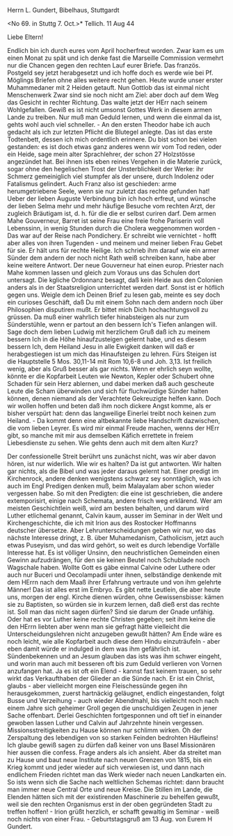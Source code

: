 Herrn L. Gundert, Bibelhaus, Stuttgardt

<No 69. in Stuttg 7. Oct.>* Tellich. 11 Aug 44

Liebe Eltern!

Endlich bin ich durch eures vom April hocherfreut worden. Zwar kam es um einen Monat zu spät und ich denke fast die Marseille Commission vermehrt nur die Chancen gegen den rechten Lauf eurer Briefe. Das französ. Postgeld sey jetzt herabgesetzt und ich hoffe doch es werde wie bei Pf. Möglings Briefen ohne alles weitere recht gehen. Heute wurde unser erster Muhammedaner mit 2 Heiden getauft. Nun Gottlob das ist einmal nicht Menschenwerk Zwar sind sie noch nicht am Ziel: aber doch auf dem Weg das Gesicht in rechter Richtung. Das walte jetzt der HErr nach seinem Wohlgefallen. Gewiß es ist nicht umsonst Gottes Werk in diesem armen Lande zu treiben. Nur muß man Geduld lernen, und wenn die einmal da ist, gehts wohl auch viel schneller. - An den ersten Theodor habe ich auch gedacht als ich zur letzten Pflicht die Blutegel anlegte. Das ist das erste Todtenbett, dessen ich mich ordentlich erinnere. Du bist schon bei vielen gestanden: es ist doch etwas ganz anderes wenn wir vom Tod reden, oder ein Heide, sage mein alter Sprachlehrer, der schon 27 Holzstösse angezündet hat. Bei ihnen ists eben reines Vergehen in die Materie zurück, sogar ohne den hegelischen Trost der Unsterblichkeit der Werke: ihr Schmerz gemeiniglich viel stumpfer als der unsere, durch Indolenz oder Fatalismus gelindert. Auch Franz also ist geschieden: arme herumgetriebene Seele, wenn sie nur zuletzt das rechte gefunden hat! Ueber der lieben Auguste Verbindung bin ich hoch erfreut, und wünsche der lieben Selma mehr und mehr häufige Besuche vom rechten Arzt, der zugleich Bräutigam ist, d. h. für die die er selbst curiren darf. Dem armen Mahe Gouverneur, Barret ist seine Frau eine freie frohe Pariserin voll Lebenssinn, in wenig Stunden durch die Cholera weggenommen worden - Das war auf der Reise nach Pondichery. Er schreibt wie vernichtet - hofft aber alles von ihren Tugenden - und meinem und meiner lieben Frau Gebet für sie. Er hält uns für rechte Heilige. Ich schrieb ihm darauf wie ein armer Sünder dem andern der noch nicht Rath weiß schreiben kann, habe aber keine weitere Antwort. Der neue Gouverneur hat einen europ. Priester nach Mahe kommen lassen und gleich zum Voraus uns das Schulen dort untersagt. Die kgliche Ordonnanz besagt, daß kein Heide aus den Colonien anders als in der Staatsreligion unterrichtet werden darf. Sonst ist er höflich gegen uns. Weigle dem ich Deinen Brief zu lesen gab, meinte es sey doch ein curioses Geschäft, daß Du mit einem Sohn nach dem andern noch über Philosophien disputiren mußt. Er bittet mich Dich hochachtungsvoll zu grüssen. Da muß einer wahrlich tiefer hinabsteigen als nur zum Sünderstühle, wenn er partout an den bessern Ich's Tiefen anlangen will. Sage doch dem lieben Ludwig mit herzlichem Gruß daß ich zu meinem bessern Ich in die Höhe hinaufzusteigen gelernt habe, und es diesem bessern Ich, dem Heiland Jesu in alle Ewigkeit danken will daß er herabgestiegen ist um mich das Hinaufsteigen zu lehren. Fürs Steigen ist die Hauptstelle 5 Mos. 30,11-14 mit Rom 10,6-8 und Joh. 3,13. Ist freilich wenig, aber als Gruß besser als gar nichts. Wenn er ehrlich seyn wollte, könnte er die Kopfarbeit Leuten wie Newton, Kepler oder Schubert ohne Schaden für sein Herz ablernen, und dabei merken daß auch gescheute Leute die Scham überwinden und sich für fluchwürdige Sünder halten können, denen niemand als der Verachtete Gekreuzigte helfen kann. Doch wir wollen hoffen und beten daß ihm noch dickere Angst komme, als er bisher verspürt hat: denn das langweilige Einerlei treibt noch keinen zum Heiland. - Da kommt denn eine altbekannte liebe Handschrift dazwischen, die vom lieben Leyrer. Es wird mir einmal Freude machen, wenns der HErr gibt, so manche mit mir aus demselben Käfich errettete in freiem Liebesdienste zu sehen. Wie gehts denn auch mit dem alten Kurz?

Der confessionelle Streit berührt uns zunächst nicht, was wir aber davon hören, ist nur widerlich. Wie wir es halten? Da ist gut antworten. Wir halten gar nichts, als die Bibel und was jeder daraus gelernt hat. Einer predigt im Kirchenrock, andere denken wenigstens schwarz sey sonntäglich, was ich auch im Engl Predigen denken muß, beim Malayalam aber schon wieder vergessen habe. So mit den Predigten: die eine ist geschrieben, die andere extemporisirt, einige nach Schemata, andere frisch weg erklärend. Wer am meisten Geschichtlein weiß, wird am besten behalten, und darum wird Luther etlichemal genannt, Calvin kaum, ausser im Seminar in der Welt und Kirchengeschichte, die ich mit Irion aus des Rostocker Hoffmanns deutscher übersetze. Aber Lehrunterscheidungen geben wir nur, wo das nächste Interesse dringt, z. B. über Muhamedanism, Catholicism, jetzt auch etwas Puseyism, und das wird gehört, so weit es durch lebendige Vorfälle Interesse hat. Es ist völliger Unsinn, den neuchristlichen Gemeinden einen Gewinn aufzudrängen, für den sie keinen Beutel noch Schublade noch Wagschale haben. Wollte Gott es gäbe einmal Calvine oder Luthere oder auch nur Buceri und Oecolampadii unter ihnen, selbständige denkende mit dem HErrn nach dem Maaß ihrer Erfahrung vertraute und von ihm gelehrte Männer! Das ist alles erst im Embryo. Es gibt nette Leutlein, die aber heute uns, morgen der engl. Kirche dienen würden, ohne Gewissensbisse: kämen sie zu Baptisten, so würden sie in kurzem lernen, daß dieß erst das rechte ist. Soll man das nicht sagen dürfen? Sind sie darum der Gnade unfähig. Oder hat es vor Luther keine rechte Christen gegeben; seit ihm keine die den HErrn liebten aber wenn man sie gefragt hätte vielleicht die Unterscheidungslehren nicht anzugeben gewußt hätten? Am Ende wäre es noch leicht, wie alle Kopfarbeit auch diese dem Hindu einzuträufeln - aber eben damit würde er indulged in dem was ihm gefährlich ist. Sündenbekennen und an Jesum glauben das ists was ihm schwer eingeht, und worin man auch mit besseren oft bis zum Geduld verlieren von Vornen anzufangen hat. Ja es ist oft ein Elend - kannst fast keinem trauen, so sehr wirkt das Verkaufthaben der Glieder an die Sünde nach. Er ist ein Christ, glaubs - aber vielleicht morgen eine Fleischessünde gegen ihn herausgekommen, zuerst hartnäckig geläugnet, endlich eingestanden, folgt Busse und Verzeihung - auch wieder Abendmahl, bis vielleicht noch nach einem Jahre sich geheimer Groll gegen die unschuldigen Zeugen in jener Sache offenbart. Derlei Geschichten fortgesponnen und oft tief in einander gewoben lassen Luther und Calvin auf Jahrzehnte hinein vergessen. Missionsstreitigkeiten zu Hause können nur schlimm wirken. Oh der Zerspaltung des lebendigen von so starken Feinden bedrohten Häufleins! Ich glaube gewiß sagen zu dürfen daß keiner von uns Basel Missionären hier aussen die confess. Frage anders als ich ansieht. Aber da streitet man zu Hause und baut neue Institute nach neuen Grenzen von 1815, bis ein Krieg kommt und jeder wieder auf sich verwiesen ist, und dann nach endlichem Frieden richtet man das Werk wieder nach neuen Landkarten ein. So ists wenn sich die Sache nach weltlichen Schemas richtet: dann braucht man immer neue Central Orte und neue Kreise. Die Stillen im Lande, die Elenden hätten sich mit der existirenden Maschinerie zu behelfen gewußt, weil sie den rechten Organismus erst in der oben gegründeten Stadt zu treffen hoffen! - Irion grüßt herzlich, er schafft gewaltig im Seminar - weiß noch nichts von einer Frau. - Geburtstagsgruß am 13 Aug. von
 Eurem H Gundert.

